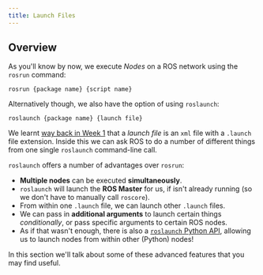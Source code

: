```yaml
---  
title: Launch Files  
---  
```


## Overview

As you'll know by now, we execute *Nodes* on a ROS network using the `rosrun` command:

    rosrun {package name} {script name}

Alternatively though, we also have the option of using `roslaunch`:

    roslaunch {package name} {launch file}

We learnt [way back in Week 1](../la1/week1/#launch-files) that a *launch file* is an `xml` file with a `.launch` file extension. Inside this we can ask ROS to do a number of different things from one single `roslaunch` command-line call.

`roslaunch` offers a number of advantages over `rosrun`:

* **Multiple nodes** can be executed **simultaneously**.
* `roslaunch` will launch the **ROS Master** for us, if isn't already running (so we don't have to manually call `roscore`).
* From within one `.launch` file, we can launch other `.launch` files.
* We can pass in **additional arguments** to launch certain things *conditionally*, or pass specific arguments to certain ROS nodes.
* As if that wasn't enough, there is also a [`roslaunch` Python API](http://wiki.ros.org/roslaunch/API%20Usage), allowing us to launch nodes from within other (Python) nodes!

In this section we'll talk about some of these advanced features that you may find useful.